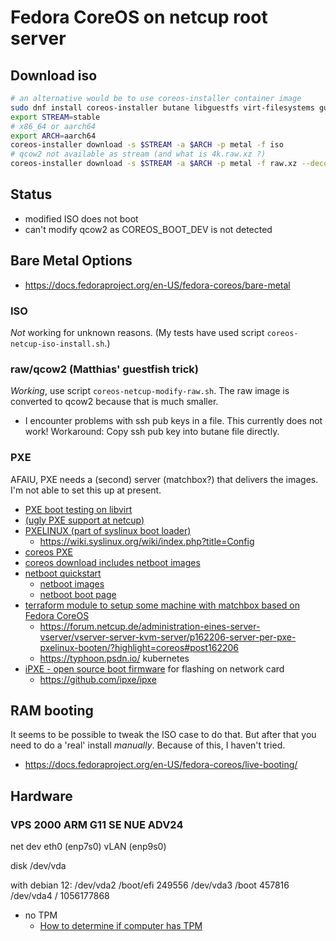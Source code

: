 # Fedora CoreOS on netcup root server

## Download iso

```bash
# an alternative would be to use coreos-installer container image
sudo dnf install coreos-installer butane libguestfs virt-filesystems guestfs-tools
export STREAM=stable
# x86_64 or aarch64
export ARCH=aarch64
coreos-installer download -s $STREAM -a $ARCH -p metal -f iso
# qcow2 not available as stream (and what is 4k.raw.xz ?)
coreos-installer download -s $STREAM -a $ARCH -p metal -f raw.xz --decompress
```

## Status

* modified ISO does not boot
* can't modify qcow2 as COREOS_BOOT_DEV is not detected

## Bare Metal Options

* https://docs.fedoraproject.org/en-US/fedora-coreos/bare-metal

### ISO

_Not_ working for unknown reasons. (My tests have used script `coreos-netcup-iso-install.sh`.)

### raw/qcow2 (Matthias' guestfish trick)

*Working*, use script `coreos-netcup-modify-raw.sh`. The raw image is converted to qcow2 because that is much smaller.

* I encounter problems with ssh pub keys in a file. This currently does not work!
  Workaround: Copy ssh pub key into butane file directly.

### PXE

AFAIU, PXE needs a (second) server (matchbox?) that delivers the images. I'm not able to set this up at present.

* [PXE boot testing on libvirt](https://dustymabe.com/2019/01/04/easy-pxe-boot-testing-with-only-http-using-ipxe-and-libvirt/)
* [(ugly PXE support at netcup)](https://forum.netcup.de/administration-eines-server-vserver/vserver-server-kvm-server/p143388-server-per-pxe-pxelinux-booten/?highlight=pxe#post143388)
* [PXELINUX (part of syslinux boot loader)](https://wiki.syslinux.org/wiki/index.php?title=PXELINUX)
  + https://wiki.syslinux.org/wiki/index.php?title=Config
* [coreos PXE](https://docs.fedoraproject.org/en-US/fedora-coreos/live-reference/)
* [coreos download includes netboot images](https://fedoraproject.org/de/coreos/download?stream=stable)
* [netboot quickstart](https://netboot.xyz/docs/quick-start/)
  + [netboot images](https://netboot.xyz/downloads/)
  + [netboot boot page](https://boot.netboot.xyz/)
* [terraform module to setup some machine with matchbox based on Fedora CoreOS](https://github.com/ecky-l/fcos-pxe-bootstrapper)
  + https://forum.netcup.de/administration-eines-server-vserver/vserver-server-kvm-server/p162206-server-per-pxe-pxelinux-booten/?highlight=coreos#post162206
  + https://typhoon.psdn.io/ kubernetes
* [iPXE - open source boot firmware](https://ipxe.org/) for flashing on network card
  + https://github.com/ipxe/ipxe

## RAM booting

It seems to be possible to tweak the ISO case to do that. But after that you need to do a 'real' install _manually_. 
Because of this, I haven't tried.

* https://docs.fedoraproject.org/en-US/fedora-coreos/live-booting/

## Hardware

### VPS 2000 ARM G11 SE NUE ADV24

net dev
eth0 (enp7s0)
vLAN (enp9s0)

disk
/dev/vda

with debian 12:
/dev/vda2   /boot/efi       249556
/dev/vda3   /boot           457816
/dev/vda4   /               1056177868

* no TPM
  + [How to determine if computer has TPM](https://unix.stackexchange.com/questions/341629/how-to-determine-if-computer-has-tpm-trusted-platform-module-available)
